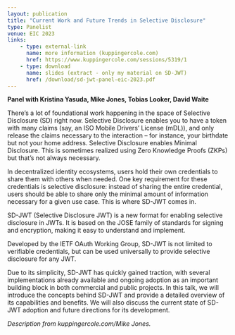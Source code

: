 ```yaml
---
layout: publication
title: "Current Work and Future Trends in Selective Disclosure"
type: Panelist
venue: EIC 2023
links:
    - type: external-link
      name: more information (kuppingercole.com)
      href: https://www.kuppingercole.com/sessions/5319/1
    - type: download
      name: slides (extract - only my material on SD-JWT)
      href: /download/sd-jwt-panel-eic-2023.pdf
---
```


**Panel with Kristina Yasuda, Mike Jones, Tobias Looker, David Waite**

There’s a lot of foundational work happening in the space of Selective Disclosure (SD) right now. Selective Disclosure enables you to have a token with many claims (say, an ISO Mobile Drivers’ License (mDL)), and only release the claims necessary to the interaction – for instance, your birthdate but not your home address.  Selective Disclosure enables Minimal Disclosure.  This is sometimes realized using Zero Knowledge Proofs (ZKPs) but that’s not always necessary.

In decentralized identity ecosystems, users hold their own credentials to share them with others when needed. One key requirement for these credentials is selective disclosure: instead of sharing the entire credential, users should be able to share only the minimal amount of information necessary for a given use case. This is where SD-JWT comes in.

SD-JWT (Selective Disclosure JWT) is a new format for enabling selective disclosure in JWTs. It is based on the JOSE family of standards for signing and encryption, making it easy to understand and implement.

Developed by the IETF OAuth Working Group, SD-JWT is not limited to verifiable credentials, but can be used universally to provide selective disclosure for any JWT.

Due to its simplicity, SD-JWT has quickly gained traction, with several implementations already available and ongoing adoption as an important building block in both commercial and public projects. In this talk, we will introduce the concepts behind SD-JWT and provide a detailed overview of its capabilities and benefits. We will also discuss the current state of SD-JWT adoption and future directions for its development.

*Description from kuppingercole.com/Mike Jones.*
